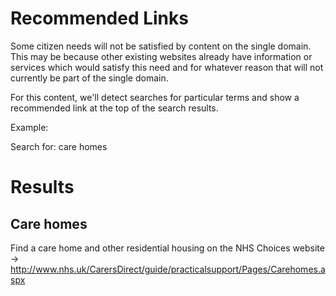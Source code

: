 Recommended Links
=================

Some citizen needs will not be satisfied by content on the single domain. This
may be because other existing websites already have information or services
which would satisfy this need and for whatever reason that will not currently
be part of the single domain.

For this content, we'll detect searches for particular terms and show a
recommended link at the top of the search results.

Example: 

Search for: care homes

Results
=======

Care homes
----------
Find a care home and other residential housing on the NHS Choices website
  -> http://www.nhs.uk/CarersDirect/guide/practicalsupport/Pages/Carehomes.aspx
